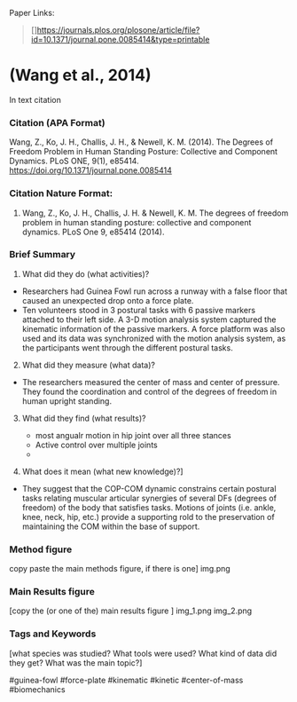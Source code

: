 Paper Links:


> []https://journals.plos.org/plosone/article/file?id=10.1371/journal.pone.0085414&type=printable

# (Wang et al., 2014)
In text citation

### Citation (APA Format)

  Wang, Z., Ko, J. H., Challis, J. H., & Newell, K. M. (2014). The Degrees of Freedom Problem in Human Standing Posture: Collective and Component Dynamics. PLoS ONE, 9(1), e85414. https://doi.org/10.1371/journal.pone.0085414


### Citation Nature Format:
  
1. Wang, Z., Ko, J. H., Challis, J. H. & Newell, K. M. The degrees of freedom problem in human standing posture: collective and component dynamics. PLoS One 9, e85414 (2014).

 
### Brief Summary

 1. What did they do (what activities)? 
 - Researchers had Guinea Fowl run across a runway with a false floor that caused an unexpected drop onto a force plate.
 - Ten volunteers stood in 3 postural tasks with 6 passive markers attached to their left side. A 3-D motion analysis system captured the kinematic information of the passive markers. A force platform was also used and its data was synchronized with the motion analysis system, as the participants went through the different postural tasks.
 2. What did they measure (what data)?
 - The researchers measured the center of mass and center of pressure. They found the coordination and control of the degrees of freedom in human upright standing. 
 
 3. What did they find (what results)?
    - most angualr motion in hip joint over all three stances
    - Active control over multiple joints
    - 

 4. What does it mean (what new knowledge)?]
 
 - They suggest that the COP-COM dynamic constrains certain postural tasks relating muscular articular synergies of several DFs (degrees of freedom) of the body that satisfies tasks. Motions of joints (i.e. ankle, knee, neck, hip, etc.) provide a supporting rold to the preservation of maintaining the COM within the base of support. 
 

### Method figure
copy paste the main methods figure, if there is one]
img.png

### Main Results figure
[copy the (or one of the) main results figure ] img_1.png img_2.png

### Tags and Keywords
[what species was studied? What tools were used? What kind of data did they get? What was the main topic?]

#guinea-fowl
#force-plate
#kinematic
#kinetic
#center-of-mass
#biomechanics



